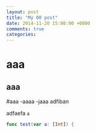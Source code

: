 ```yaml
---
layout: post
title: "My 00 post"
date: 2014-11-20 15:08:00 +0800
comments: true
categories: 
---
```

aaa
===
aaa
-
#aaa
-aaaa
 -jaaa
 adfiban
 
 adfaefa `a`
 
 <!-- more -->
 
```swift
func test(var a: [Int]) {
```
